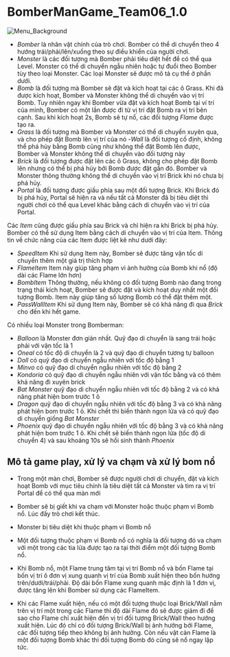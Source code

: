 # BomberManGame_Team06_1.0
![Menu_Background](https://user-images.githubusercontent.com/81580234/194708275-75b1d9da-3ff3-48a9-aafe-f0a913aa9481.jpg)
- *Bomber* là nhân vật chính của trò chơi. Bomber có thể di chuyển theo 4 hướng trái/phải/lên/xuống theo sự điều khiển của người chơi.
- *Monster* là các đối tượng mà Bomber phải tiêu diệt hết để có thể qua Level. Monster có thể di chuyển ngẫu nhiên hoặc tự đuổi theo Bomber tùy theo loại Monster. Các loại Monster sẽ được mô tả cụ thể ở phần dưới.
- *Bomb* là đối tượng mà Bomber sẽ đặt và kích hoạt tại các ô Grass. Khi đã được kích hoạt, Bomber và Monster không thể di chuyển vào vị trí Bomb. Tuy nhiên ngay khi Bomber vừa đặt và kích hoạt Bomb tại ví trí của mình, Bomber có một lần được đi từ vị trí đặt Bomb ra vị trí bên cạnh. Sau khi kích hoạt 2s, Bomb sẽ tự nổ, các đối tượng *Flame* được tạo ra.
- *Grass* là đối tượng mà Bomber và Monster có thể di chuyển xuyên qua, và cho phép đặt Bomb lên vị trí của nó
-*Wall* là đối tượng cố định, không thể phá hủy bằng Bomb cũng như không thể đặt Bomb lên được, Bomber và Monster không thể di chuyển vào đối tượng này
- *Brick* là đối tượng được đặt lên các ô Grass, không cho phép đặt Bomb lên nhưng có thể bị phá hủy bởi Bomb được đặt gần đó. Bomber và Monster thông thường không thể di chuyển vào vị trí Brick khi nó chưa bị phá hủy.
- *Portal* là đối tượng được giấu phía sau một đối tượng Brick. Khi Brick đó bị phá hủy, Portal sẽ hiện ra và nếu tất cả Monster đã bị tiêu diệt thì người chơi có thể qua Level khác bằng cách di chuyển vào vị trí của Portal.

Các *Item* cũng được giấu phía sau Brick và chỉ hiện ra khi Brick bị phá hủy. Bomber có thể sử dụng Item bằng cách di chuyển vào vị trí của Item. Thông tin về chức năng của các Item được liệt kê như dưới đây:

- *SpeedItem* Khi sử dụng Item này, Bomber sẽ được tăng vận tốc di chuyển thêm một giá trị thích hợp
- *FlameItem* Item này giúp tăng phạm vi ảnh hưởng của Bomb khi nổ (độ dài các Flame lớn hơn)
- *BombItem* Thông thường, nếu không có đối tượng Bomb nào đang trong trạng thái kích hoạt, Bomber sẽ được đặt và kích hoạt duy nhất một đối tượng Bomb. Item này giúp tăng số lượng Bomb có thể đặt thêm một.
- *PassWallItem* Khi sử dụng Item này, Bomber sẽ có khả năng đi qua *Brick* cho đến khi hết game.

Có nhiều loại Monster trong Bomberman:

- *Balloon* là Monster đơn giản nhất. Quỹ đạo di chuyển là sang trái hoặc phải với vận tốc là 1
- *Oneal* có tốc độ di chuyển là 2 và quỹ đạo di chuyển tương tự balloon
- *Doll* có quỹ đạo di chuyển ngẫu nhiên với tốc độ bằng 1
- *Minvo* có quỹ đạo di chuyển ngẫu nhiên với tốc độ bằng 2
- *Kondoria* có quỹ đạo di chuyển ngẫu nhiên với vận tốc bằng và có thêm khả năng đi xuyên brick
- *Bat Monster* quỹ đạo di chuyển ngẫu nhiên với tốc độ bằng 2 và có khả năng phát hiện bom trước 1 ô
- *Dragon* quỹ đạo di chuyển ngẫu nhiên với tốc độ bằng 3 và có khả năng phát hiện bom trước 1 ô. Khi chết thì biến thành ngọn lửa và có quỹ đạo di chuyển giống *Bat Monster*
- *Phoenix* quỹ đạo di chuyển ngẫu nhiên với tốc độ bằng 3 và có khả năng phát hiện bom trước 1 ô. Khi chết sẽ biến thành ngọn lửa (tốc độ di chuyển 4) và sau khoảng 10s sẽ hồi sinh thành *Phoenix*

## Mô tả game play, xử lý va chạm và xử lý bom nổ

- Trong một màn chơi, Bomber sẽ được người chơi di chuyển, đặt và kích hoạt Bomb với mục tiêu chính là tiêu diệt tất cả Monster và tìm ra vị trí Portal để có thể qua màn mới
- Bomber sẽ bị giết khi va chạm với Monster hoặc thuộc phạm vi Bomb nổ. Lúc đấy trò chơi kết thúc.
- Monster bị tiêu diệt khi thuộc phạm vi Bomb nổ
- Một đối tượng thuộc phạm vi Bomb nổ có nghĩa là đối tượng đó va chạm với một trong các tia lửa được tạo ra tại thời điểm một đối tượng Bomb nổ.

- Khi Bomb nổ, một Flame trung tâm tại vị trí Bomb nổ và bốn Flame tại bốn vị trí ô đơn vị xung quanh vị trí của Bomb xuất hiện theo bốn hướng trên/dưới/trái/phải. Độ dài bốn Flame xung quanh mặc định là 1 đơn vị, được tăng lên khi Bomber sử dụng các FlameItem.
- Khi các Flame xuất hiện, nếu có một đối tượng thuộc loại Brick/Wall nằm trên vị trí một trong các Flame thì độ dài Flame đó sẽ được giảm đi để sao cho Flame chỉ xuất hiện đến vị trí đối tượng Brick/Wall theo hướng xuất hiện. Lúc đó chỉ có đối tượng Brick/Wall bị ảnh hưởng bởi Flame, các đối tượng tiếp theo không bị ảnh hưởng. Còn nếu vật cản Flame là một đối tượng Bomb khác thì đối tượng Bomb đó cũng sẽ nổ ngay lập tức.
